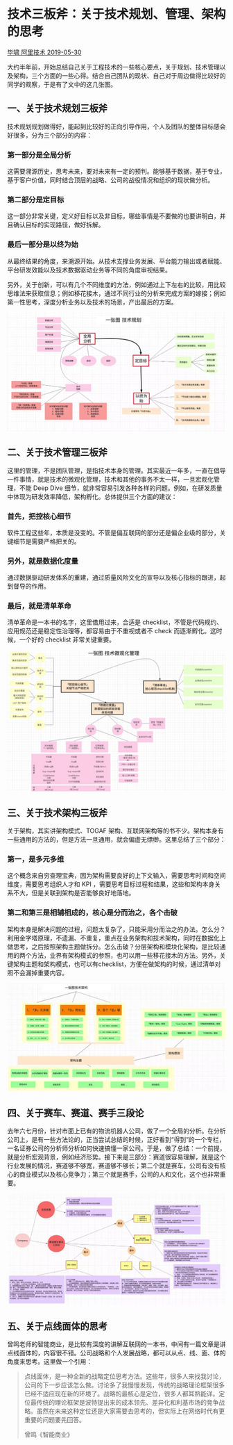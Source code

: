 # 技术三板斧：关于技术规划、管理、架构的思考

[毕啸 阿里技术 2019-05-30](https://mp.weixin.qq.com/s/vL9_PQBCDxEgCyzh1lGFeQ)

大约半年前，开始总结自己关于工程技术的一些核心要点，关于规划、技术管理以及架构，三个方面的一些心得。结合自己团队的现状、自己对于周边做得比较好的同学的观察，于是有了文中的这几张图。

## 一、关于技术规划三板斧

技术规划规划做得好，能起到比较好的正向引导作用，个人及团队的整体目标感会好很多，分为三个部分的内容：

### 第一部分是全局分析

这需要溯源历史，思考未来，要对未来有一定的预判。能够基于数据，基于专业，基于客户价值，同时结合顶层的战略、公司的战役情况和组织的现状做分析。

### 第二部分是定目标

这一部分非常关键，定义好目标以及非目标，哪些事情是不要做的也要讲明白，并且确认目标的实现路径，做好拆解。

### 最后一部分是以终为始

从最终结果的角度，来溯源开始。从技术支撑业务发展、平台能力输出或者赋能、平台研发效能以及技术数据驱动业务等不同的角度审视结果。

另外，关于创新，可以有几个不同维度的方法，例如通过上下左右的比较，用比较思维法来获取信息；例如移花接木，通过不同行业的分析来完成方案的嫁接；例如第一性思考，深度分析业务以及技术的场景，产出最后的方案。

![技术规划三板斧](image/2021-06-08-14-24-52.png)

## 二、关于技术管理三板斧

这里的管理，不是团队管理，是指技术本身的管理。其实最近一年多，一直在倡导一件事情，就是技术的微观化管理，技术和其他的事务不太一样，一旦宏观化管理，不能 Deep Dive 细节，就非常容易引发各种各样的问题。例如，在研发质量中体现为研发效率降低，架构孵化。总体提供三个方面的建议：

### 首先，把控核心细节

软件工程这些年，本质是没变的。不管是偏互联网的部分还是偏企业级的部分，关键细节是需要严格把关的。

### 另外，就是数据化度量

通过数据驱动研发体系的重建，通过质量风险文化的宣导以及核心指标的跟进，起到督导的作用。

### 最后，就是清单革命

清单革命是一本书的名字，这里借用过来，合适是 checklist，不管是代码规约、应用规范还是稳定性治理等，都容易由于不重视或者不 check 而逐渐孵化。这时候，一个好的 checklist 非常关键重要。

![技术管理三板斧](image/2021-06-08-14-26-10.png)

## 三、关于技术架构三板斧

关于架构，其实讲架构模式、TOGAF 架构、互联网架构等的书不少。架构本身有一些通用的方法的，但是方法一旦通用，就会偏虚无缥缈。这里总结了三个部分：

### 第一，是多元多维

这个概念来自穷查理宝典，因为架构需要良好的上下文输入，需要思考时间和空间维度，需要思考组织人才和 KPI ，需要思考目标过程和结果，这些和架构本身关系不大，但是关联到架构是否能够良好地落地。

### 第二和第三是相辅相成的，核心是分而治之，各个击破

架构本身是解决问题的过程，问题太复杂了，只能采用分而治之的办法。怎么分？利用金字塔原理，不遗漏、不重复，重点在业务架构和技术架构，同时在数据化上做思考，之后按照架构主题做拆分。怎么击破？分层架构和模块化架构，是比较通用的两个方法，业界有架构模式的参照，也可以用一些移花接木的方法。另外，关键架构主题和架构模式，也可以有checklist，方便在做架构的时候，通过清单对照不会漏掉重要内容。

![技术架构三板斧](image/2021-06-08-14-27-43.png)

## 四、关于赛车、赛道、赛手三段论

去年六七月份，针对市面上已有的物流机器人公司，做了一个全局的分析。在分析公司上，是有一些方法论的，正当尝试总结的时候，正好看到“得到”的一个专栏，一名证券公司的分析师分析如何快速搞懂一家公司。于是，做了总结：一个前提，就是分析宏观背景，例如经济形势。接下来是三部分：赛道很容易理解，就是这个行业发展的情况，赛道够不够宽，赛道够不够长；第二个就是赛车，公司有没有核心的商业模式以及核心竞争力；第三个就是赛手，公司的人和文化，这个也非常重要。

![赛车、赛道、赛手三段论](image/2021-06-08-14-28-55.png)

## 五、关于点线面体的思考

曾鸣老师的智能商业，是比较有深度的讲解互联网的一本书，中间有一篇文章是讲点线面体的，内容很不错。公司战略和个人发展战略，都可以从点、线、面、体的角度来思考。这里做一个引用：

> 点线面体，是一种全新的战略定位思考方法。这些年，很多人来找我讨论，公司的下一步应该怎么做。讨论多了我慢慢发现，传统的战略理论框架很多已经不适应现在新的环境了。战略的最核心是定位，很多人都耳熟能详。定位最传统的理论框架是波特提出来的成本领先、差异化和利基市场的竞争战略。虽然在未来这种定位还是大家需要去思考的，但实际上在网络时代有更重要的问题要先回答。
>
> 曾鸣《智能商业》
